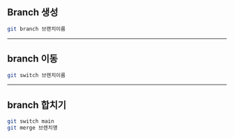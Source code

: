 ## Branch 생성
```bash
git branch 브랜치이름
```
---
## branch 이동
```bash
git switch 브렌치이름
```
---
## branch 합치기
```bash
git switch main
git merge 브렌치명
```